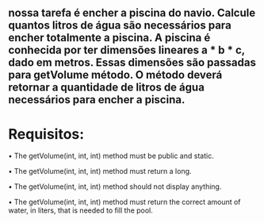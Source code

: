 ## nossa tarefa é encher a piscina do navio. Calcule quantos litros de água são necessários para encher totalmente a piscina. A piscina é conhecida por ter dimensões lineares a * b * c, dado em metros.  Essas dimensões são passadas para getVolume método. O método deverá retornar a quantidade de litros de água necessários para encher a piscina.

# Requisitos:
•   The getVolume(int, int, int) method must be public and static.

•   The getVolume(int, int, int) method must return a long.

•   The getVolume(int, int, int) method should not display anything.

•   The getVolume(int, int, int) method must return the correct amount of water, in liters, that is needed to fill the pool.